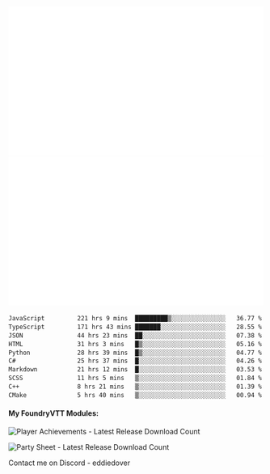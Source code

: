 
![](https://raw.githubusercontent.com/eddiedover/ghstats/master/generated/overview.svg)
![](https://raw.githubusercontent.com/eddiedover/ghstats/master/generated/languages.svg)

<!--START_SECTION:waka-->

```txt
JavaScript         221 hrs 9 mins  █████████▒░░░░░░░░░░░░░░░   36.77 %
TypeScript         171 hrs 43 mins ███████░░░░░░░░░░░░░░░░░░   28.55 %
JSON               44 hrs 23 mins  ██░░░░░░░░░░░░░░░░░░░░░░░   07.38 %
HTML               31 hrs 3 mins   █▒░░░░░░░░░░░░░░░░░░░░░░░   05.16 %
Python             28 hrs 39 mins  █▒░░░░░░░░░░░░░░░░░░░░░░░   04.77 %
C#                 25 hrs 37 mins  █░░░░░░░░░░░░░░░░░░░░░░░░   04.26 %
Markdown           21 hrs 12 mins  █░░░░░░░░░░░░░░░░░░░░░░░░   03.53 %
SCSS               11 hrs 5 mins   ▒░░░░░░░░░░░░░░░░░░░░░░░░   01.84 %
C++                8 hrs 21 mins   ▒░░░░░░░░░░░░░░░░░░░░░░░░   01.39 %
CMake              5 hrs 40 mins   ▒░░░░░░░░░░░░░░░░░░░░░░░░   00.94 %
```

<!--END_SECTION:waka-->

#### My FoundryVTT Modules:

  ![Player Achievements - Latest Release Download Count](https://img.shields.io/badge/dynamic/json?label=Player%20Achievements%20-%20Downloads@latest&query=assets%5B1%5D.download_count&url=https%3A%2F%2Fapi.github.com%2Frepos%2FEddieDover%2Ffvtt-player-achievements%2Freleases%2Flatest)

  ![Party Sheet - Latest Release Download Count](https://img.shields.io/badge/dynamic/json?label=Party%20Sheet%20-%20Downloads@latest&query=assets%5B1%5D.download_count&url=https%3A%2F%2Fapi.github.com%2Frepos%2FEddieDover%2Ffvtt-party-sheet%2Freleases%2Flatest)

<a rel="me" href="https://techhub.social/@EddieDover"></a>

Contact me on Discord - eddiedover
